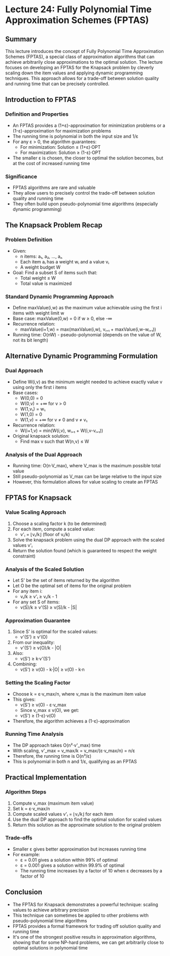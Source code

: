 # Lecture 24: Fully Polynomial Time Approximation Schemes (FPTAS)

## Summary
This lecture introduces the concept of Fully Polynomial Time Approximation Schemes (FPTAS), a special class of approximation algorithms that can achieve arbitrarily close approximations to the optimal solution. The lecture focuses on developing an FPTAS for the Knapsack problem by cleverly scaling down the item values and applying dynamic programming techniques. This approach allows for a trade-off between solution quality and running time that can be precisely controlled.

## Introduction to FPTAS

### Definition and Properties
- An FPTAS provides a (1+ε)-approximation for minimization problems or a (1-ε)-approximation for maximization problems
- The running time is polynomial in both the input size and 1/ε
- For any ε > 0, the algorithm guarantees:
  * For minimization: Solution ≤ (1+ε)·OPT
  * For maximization: Solution ≥ (1-ε)·OPT
- The smaller ε is chosen, the closer to optimal the solution becomes, but at the cost of increased running time

### Significance
- FPTAS algorithms are rare and valuable
- They allow users to precisely control the trade-off between solution quality and running time
- They often build upon pseudo-polynomial time algorithms (especially dynamic programming)

## The Knapsack Problem Recap

### Problem Definition
- Given:
  * n items: a₁, a₂, ..., aₙ
  * Each item aᵢ has a weight wᵢ and a value vᵢ
  * A weight budget W
- Goal: Find a subset S of items such that:
  * Total weight ≤ W
  * Total value is maximized

### Standard Dynamic Programming Approach
- Define maxValue(i,w) as the maximum value achievable using the first i items with weight limit w
- Base case: maxValue(0,w) = 0 if w ≥ 0, else -∞
- Recurrence relation:
  * maxValue(i+1,w) = max(maxValue(i,w), vᵢ₊₁ + maxValue(i,w-wᵢ₊₁))
- Running time: O(nW) - pseudo-polynomial (depends on the value of W, not its bit length)

## Alternative Dynamic Programming Formulation

### Dual Approach
- Define W(i,v) as the minimum weight needed to achieve exactly value v using only the first i items
- Base cases:
  * W(0,0) = 0
  * W(0,v) = +∞ for v > 0
  * W(1,v₁) = w₁
  * W(1,0) = 0
  * W(1,v) = +∞ for v ≠ 0 and v ≠ v₁
- Recurrence relation:
  * W(i+1,v) = min(W(i,v), wᵢ₊₁ + W(i,v-vᵢ₊₁))
- Original knapsack solution:
  * Find max v such that W(n,v) ≤ W

### Analysis of the Dual Approach
- Running time: O(n·V_max), where V_max is the maximum possible total value
- Still pseudo-polynomial as V_max can be large relative to the input size
- However, this formulation allows for value scaling to create an FPTAS

## FPTAS for Knapsack

### Value Scaling Approach
1. Choose a scaling factor k (to be determined)
2. For each item, compute a scaled value:
   * v'ᵢ = ⌊vᵢ/k⌋ (floor of vᵢ/k)
3. Solve the knapsack problem using the dual DP approach with the scaled values v'ᵢ
4. Return the solution found (which is guaranteed to respect the weight constraint)

### Analysis of the Scaled Solution
- Let S' be the set of items returned by the algorithm
- Let O be the optimal set of items for the original problem
- For any item i:
  * vᵢ/k ≥ v'ᵢ ≥ vᵢ/k - 1
- For any set S of items:
  * v(S)/k ≥ v'(S) ≥ v(S)/k - |S|

### Approximation Guarantee
1. Since S' is optimal for the scaled values:
   * v'(S') ≥ v'(O)
2. From our inequality:
   * v'(S') ≥ v(O)/k - |O|
3. Also:
   * v(S') ≥ k·v'(S')
4. Combining:
   * v(S') ≥ v(O) - k·|O| ≥ v(O) - k·n

### Setting the Scaling Factor
- Choose k = ε·v_max/n, where v_max is the maximum item value
- This gives:
  * v(S') ≥ v(O) - ε·v_max
  * Since v_max ≤ v(O), we get:
  * v(S') ≥ (1-ε)·v(O)
- Therefore, the algorithm achieves a (1-ε)-approximation

### Running Time Analysis
- The DP approach takes O(n²·v'_max) time
- With scaling, v'_max = v_max/k = v_max/(ε·v_max/n) = n/ε
- Therefore, the running time is O(n³/ε)
- This is polynomial in both n and 1/ε, qualifying as an FPTAS

## Practical Implementation

### Algorithm Steps
1. Compute v_max (maximum item value)
2. Set k = ε·v_max/n
3. Compute scaled values v'ᵢ = ⌊vᵢ/k⌋ for each item
4. Use the dual DP approach to find the optimal solution for scaled values
5. Return this solution as the approximate solution to the original problem

### Trade-offs
- Smaller ε gives better approximation but increases running time
- For example:
  * ε = 0.01 gives a solution within 99% of optimal
  * ε = 0.001 gives a solution within 99.9% of optimal
  * The running time increases by a factor of 10 when ε decreases by a factor of 10

## Conclusion

- The FPTAS for Knapsack demonstrates a powerful technique: scaling values to achieve arbitrary precision
- This technique can sometimes be applied to other problems with pseudo-polynomial time algorithms
- FPTAS provides a formal framework for trading off solution quality and running time
- It's one of the strongest positive results in approximation algorithms, showing that for some NP-hard problems, we can get arbitrarily close to optimal solutions in polynomial time
